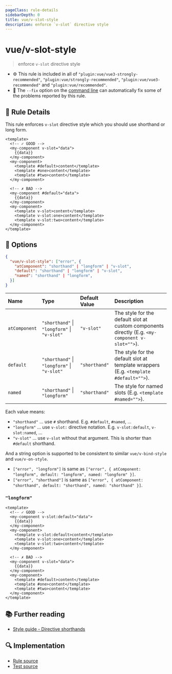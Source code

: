 ```yaml
---
pageClass: rule-details
sidebarDepth: 0
title: vue/v-slot-style
description: enforce `v-slot` directive style
---
```

# vue/v-slot-style
> enforce `v-slot` directive style

- :gear: This rule is included in all of `"plugin:vue/vue3-strongly-recommended"`, `"plugin:vue/strongly-recommended"`, `"plugin:vue/vue3-recommended"` and `"plugin:vue/recommended"`.
- :wrench: The `--fix` option on the [command line](https://eslint.org/docs/user-guide/command-line-interface#fixing-problems) can automatically fix some of the problems reported by this rule.

## :book: Rule Details

This rule enforces `v-slot` directive style which you should use shorthand or long form.

<eslint-code-block fix :rules="{'vue/v-slot-style': ['error']}">

```vue
<template>
  <!-- ✓ GOOD -->
  <my-component v-slot="data">
    {{data}}
  </my-component>
  <my-component>
    <template #default>content</template>
    <template #one>content</template>
    <template #two>content</template>
  </my-component>

  <!-- ✗ BAD -->
  <my-component #default="data">
    {{data}}
  </my-component>
  <my-component>
    <template v-slot>content</template>
    <template v-slot:one>content</template>
    <template v-slot:two>content</template>
  </my-component>
</template>
```

</eslint-code-block>

## :wrench: Options

```json
{
  "vue/v-slot-style": ["error", {
    "atComponent": "shorthand" | "longform" | "v-slot",
    "default": "shorthand" | "longform" | "v-slot",
    "named": "shorthand" | "longform",
  }]
}
```

| Name | Type | Default Value | Description
|:-----|:-----|:--------------|:------------
| `atComponent` | `"shorthand"` \| `"longform"` \| `"v-slot"` | `"v-slot"` | The style for the default slot at custom components directly (E.g. `<my-component v-slot="">`).
| `default` | `"shorthand"` \| `"longform"` \| `"v-slot"` | `"shorthand"` | The style for the default slot at template wrappers (E.g. `<template #default="">`).
| `named` | `"shorthand"` \| `"longform"` | `"shorthand"` | The style for named slots (E.g. `<template #named="">`).

Each value means:

- `"shorthand"` ... use `#` shorthand. E.g. `#default`, `#named`, ...
- `"longform"` ... use `v-slot:` directive notation. E.g. `v-slot:default`, `v-slot:named`, ...
- `"v-slot"` ... use `v-slot` without that argument. This is shorter than `#default` shorthand.

And a string option is supported to be consistent to similar `vue/v-bind-style` and `vue/v-on-style`.

- `["error", "longform"]` is same as `["error", { atComponent: "longform", default: "longform", named: "longform" }]`.
- `["error", "shorthand"]` is same as `["error", { atComponent: "shorthand", default: "shorthand", named: "shorthand" }]`.

### `"longform"`

<eslint-code-block fix :rules="{'vue/v-slot-style': ['error', 'longform']}">

```vue
<template>
  <!-- ✓ GOOD -->
  <my-component v-slot:default="data">
    {{data}}
  </my-component>
  <my-component>
    <template v-slot:default>content</template>
    <template v-slot:one>content</template>
    <template v-slot:two>content</template>
  </my-component>

  <!-- ✗ BAD -->
  <my-component v-slot="data">
    {{data}}
  </my-component>
  <my-component>
    <template #default>content</template>
    <template #one>content</template>
    <template #two>content</template>
  </my-component>
</template>
```

</eslint-code-block>

## :books: Further reading

- [Style guide - Directive shorthands](https://vuejs.org/v2/style-guide/#Directive-shorthands-strongly-recommended)

## :mag: Implementation

- [Rule source](https://github.com/vuejs/eslint-plugin-vue/blob/master/lib/rules/v-slot-style.js)
- [Test source](https://github.com/vuejs/eslint-plugin-vue/blob/master/tests/lib/rules/v-slot-style.js)
